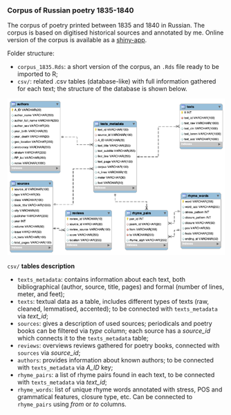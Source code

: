 ### Corpus of Russian poetry 1835-1840  
  
The corpus of poetry printed between 1835 and 1840 in Russian. The corpus is based on digitised historical sources and annotated by me. Online version of the corpus is available as a [shiny-app](https://tonyamart.shinyapps.io/corpus_1835/).  
  
Folder structure:  
- `corpus_1835.Rds`: a short version of the corpus, an `.Rds` file ready to be imported to R;  
- `csv/`: related .csv tables (database-like) with full information gathered for each text; the structure of the database is shown below.
  
![schema](https://github.com/tonyamart/corpus35_pr/blob/main/corpus_1835/db_schema.png)
  
`csv/` **tables description**
- `texts_metadata`: contains information about each text, both bibliographical (author, source, title, pages) and formal (number of lines, meter, and feet);  
- `texts`: textual data as a table, includes different types of texts (raw, cleaned, lemmatised, accented); to be connected with `texts_metadata` via *text_id*;  
- `sources`: gives a description of used sources; periodicals and poetry books can be filtered via *type*  column; each source has a *source_id* which connects it to the `texts_metadata` table;  
- `reviews`: overviews reviews gathered for poetry books, connected with `sources` via *source_id*;
- `authors`: provides information about known authors; to be connected with `texts_metadata` via *A_ID* key;  
- `rhyme_pairs`: a list of rhyme pairs found in each text, to be connected with `texts_metadata` via *text_id*;
- `rhyme_words`: list of unique rhyme words annotated with stress, POS and grammatical features, closure type, etc. Can be connected to `rhyme_pairs` using *from* or *to* columns.  